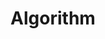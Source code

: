 ---
title: "Algorithm"
layout: category
permalink: /categories/Algorithm/ # url
author_profile: true
taxonomy: Algorithm
sidebar:
  nav: "Algorithm"
---